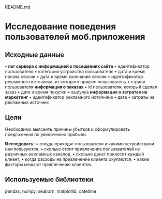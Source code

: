 README.md
# Исследование поведения пользователей моб.приложения

## Исходные данные

**- лог сервера с информацией о посещениях сайта**
•	идентификатор пользователя
•	категория устройства пользователя
•	дата и время начала сессии
•	дата и время окончания сессии
•	идентификатор рекламного источника, из которого пришел пользователь
•	страна пользователя
**информация о заказах**
•	id пользователя, который сделал заказ
•	дата и время покупки
•	выручка
**информация о затратах на маркетинг**
•	идентификатор рекламного источника
•	дата
•	затраты на рекламный источник

## Цели

Необходимо выяснить причины убытков и сформулировать предложения по увеличению прибыли. 

**Исследовать:**
•	откуда приходят пользователи и какими устройствами они пользуются,
•	сколько стоит привлечение пользователей из различных рекламных каналов,
•	сколько денег приносит каждый клиент,
•	когда расходы на привлечение клиента окупаются,
•	какие факторы мешают привлечению клиентов.

## Используемые библиотеки
pandas, numpy, seaborn, matplotlib, datetime
